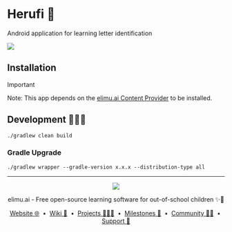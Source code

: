 # Herufi 🔡

Android application for learning letter identification

<img src=640 src="https://user-images.githubusercontent.com/15718174/86510222-7cc90080-be20-11ea-8338-93662fa7a2c4.png" />

## Installation

> [!IMPORTANT]
> Note: This app depends on the [elimu.ai Content Provider](https://github.com/elimu-ai/content-provider) to be installed.

## Development 👩🏽‍💻

```
./gradlew clean build
```

### Gradle Upgrade

```
./gradlew wrapper --gradle-version x.x.x --distribution-type all
```

---

<p align="center">
  <img src="https://github.com/elimu-ai/webapp/blob/main/src/main/webapp/static/img/logo-text-256x78.png" />
</p>
<p align="center">
  elimu.ai - Free open-source learning software for out-of-school children ✨🚀
</p>
<p align="center">
  <a href="https://elimu.ai">Website 🌐</a>
  &nbsp;•&nbsp;
  <a href="https://github.com/elimu-ai/wiki#readme">Wiki 📃</a>
  &nbsp;•&nbsp;
  <a href="https://github.com/orgs/elimu-ai/projects?query=is%3Aopen">Projects 👩🏽‍💻</a>
  &nbsp;•&nbsp;
  <a href="https://github.com/elimu-ai/wiki/milestones">Milestones 🎯</a>
  &nbsp;•&nbsp;
  <a href="https://github.com/elimu-ai/wiki#open-source-community">Community 👋🏽</a>
  &nbsp;•&nbsp;
  <a href="https://www.drips.network/app/drip-lists/41305178594442616889778610143373288091511468151140966646158126636698">Support 💜</a>
</p>

